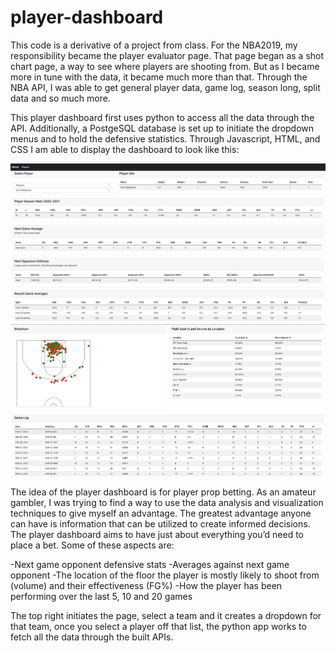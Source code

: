 # player-dashboard

This code is a derivative of a project from class. For the NBA2019, my responsibility became the player evaluator page. That page began as a shot chart page, a way to see where players are shooting from. But as I became more in tune with the data, it became much more than that. Through the NBA API, I was able to get general player data, game log, season long, split data and so much more. 

This player dashboard first uses python to access all the data through the API. Additionally, a PostgeSQL database is set up to initiate the dropdown menus and to hold the defensive statistics. Through Javascript, HTML, and CSS I am able to display the dashboard to look like this:

![top half](images/top-half.png)
![bottom half](images/bottom-half.png)

The idea of the player dashboard is for player prop betting. As an amateur gambler, I was trying to find a way to use the data analysis and visualization techniques to give myself an advantage. The greatest advantage anyone can have is information that can be utilized to create informed decisions. The player dashboard aims to have just about everything you’d need to place a bet. Some of these aspects are:

-Next game opponent defensive stats
-Averages against next game opponent
-The location of the floor the player is mostly likely to shoot from (volume) and their effectiveness (FG%)
-How the player has been performing over the last 5, 10 and 20 games

The top right initiates the page, select a team and it creates a dropdown for that team, once you select a player off that list, the python app works to fetch all the data through the built APIs. 

